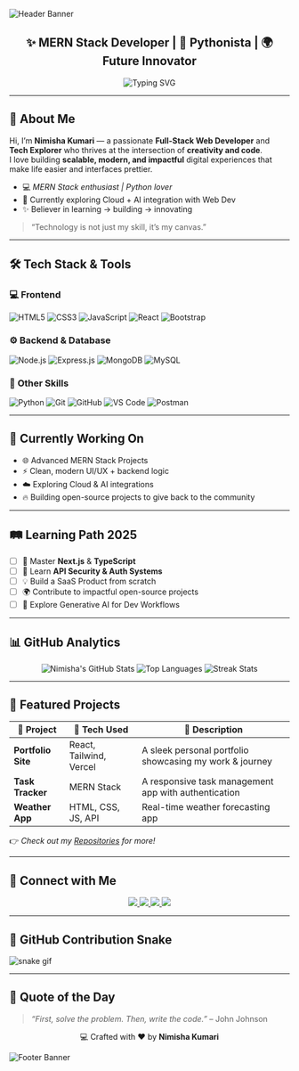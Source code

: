 <!-- Header Section -->
![Header Banner](https://capsule-render.vercel.app/api?type=waving&color=gradient&customColorList=2,5,30,50&height=220&section=header&text=Nimisha%20Kumari🚀&fontSize=60&fontAlignY=35&animation=twinkling&fontColor=ffffff)

<h2 align="center">✨ MERN Stack Developer | 🧠 Pythonista | 🌍 Future Innovator</h2>

<p align="center">
  <img src="https://readme-typing-svg.herokuapp.com?font=Fira+Code&pause=1000&center=true&width=500&lines=Hello+World!+I'm+Nimisha+👩‍💻;I+Build+Scalable+and+Interactive+Web+Apps+🌐;Clean+Code+%2B+Powerful+UI+%3D+🔥;Open-Source+%7C+Problem+Solver+%7C+Learner+🚀" alt="Typing SVG" />
</p>

---

## 🧭 About Me  

Hi, I’m **Nimisha Kumari** — a passionate **Full-Stack Web Developer** and **Tech Explorer** who thrives at the intersection of **creativity and code**.  
I love building **scalable, modern, and impactful** digital experiences that make life easier and interfaces prettier.  

- 💻 *MERN Stack enthusiast | Python lover*  
- 🚀 Currently exploring Cloud + AI integration with Web Dev  
- ✨ Believer in learning → building → innovating  

> “Technology is not just my skill, it’s my canvas.”

---

## 🛠️ Tech Stack & Tools  

### 💻 **Frontend**
![HTML5](https://img.shields.io/badge/HTML5-E34F26?style=for-the-badge&logo=html5&logoColor=white)
![CSS3](https://img.shields.io/badge/CSS3-1572B6?style=for-the-badge&logo=css3&logoColor=white)
![JavaScript](https://img.shields.io/badge/JavaScript-F7E01D?style=for-the-badge&logo=javascript&logoColor=black)
![React](https://img.shields.io/badge/React-61DAFB?style=for-the-badge&logo=react&logoColor=black)
![Bootstrap](https://img.shields.io/badge/Bootstrap-563D7C?style=for-the-badge&logo=bootstrap&logoColor=white)

### ⚙️ **Backend & Database**
![Node.js](https://img.shields.io/badge/Node.js-339933?style=for-the-badge&logo=nodedotjs&logoColor=white)
![Express.js](https://img.shields.io/badge/Express.js-000000?style=for-the-badge&logo=express&logoColor=white)
![MongoDB](https://img.shields.io/badge/MongoDB-4EA94B?style=for-the-badge&logo=mongodb&logoColor=white)
![MySQL](https://img.shields.io/badge/MySQL-00758F?style=for-the-badge&logo=mysql&logoColor=white)

### 🧠 **Other Skills**
![Python](https://img.shields.io/badge/Python-3776AB?style=for-the-badge&logo=python&logoColor=yellow)
![Git](https://img.shields.io/badge/Git-F05032?style=for-the-badge&logo=git&logoColor=white)
![GitHub](https://img.shields.io/badge/GitHub-181717?style=for-the-badge&logo=github&logoColor=white)
![VS Code](https://img.shields.io/badge/VS%20Code-007ACC?style=for-the-badge&logo=visualstudiocode&logoColor=white)
![Postman](https://img.shields.io/badge/Postman-FF6C37?style=for-the-badge&logo=postman&logoColor=white)

---

## 🧠 Currently Working On  
- 🌐 Advanced MERN Stack Projects  
- ⚡ Clean, modern UI/UX + backend logic  
- ☁️ Exploring Cloud & AI integrations  
- 🔥 Building open-source projects to give back to the community

---

## 🛤️ Learning Path 2025  
- [ ] 🚀 Master **Next.js** & **TypeScript**  
- [ ] 📡 Learn **API Security & Auth Systems**  
- [ ] 💡 Build a SaaS Product from scratch  
- [ ] 🌍 Contribute to impactful open-source projects  
- [ ] 🧠 Explore Generative AI for Dev Workflows  

---

## 📊 GitHub Analytics  

<div align="center">

  <img src="https://github-readme-stats.vercel.app/api?username=Nimisha-15&show_icons=true&theme=radical&hide_border=true&count_private=true&include_all_commits=true" alt="Nimisha's GitHub Stats" />
  <img src="https://github-readme-stats.vercel.app/api/top-langs/?username=Nimisha-15&layout=compact&theme=radical&hide_border=true" alt="Top Languages" />
  <img src="https://github-readme-streak-stats.herokuapp.com/?user=Nimisha-15&theme=radical&hide_border=true" alt="Streak Stats" />

</div>

---

## 🌟 Featured Projects  

| 🧰 Project        | 🚀 Tech Used          | 📌 Description                                          |
|------------------|----------------------|--------------------------------------------------------|
| **Portfolio Site** | React, Tailwind, Vercel | A sleek personal portfolio showcasing my work & journey |
| **Task Tracker**   | MERN Stack              | A responsive task management app with authentication    |
| **Weather App**    | HTML, CSS, JS, API      | Real-time weather forecasting app                       |

👉 *Check out my [Repositories](https://github.com/Nimisha-15?tab=repositories) for more!*

---

## 🤝 Connect with Me  

<p align="center">
  <a href="https://www.linkedin.com/in/nimisha-15" target="_blank">
    <img src="https://img.shields.io/badge/LinkedIn-0A66C2?style=for-the-badge&logo=linkedin&logoColor=white"/>
  </a>
  <a href="mailto:nimisha.dev15@gmail.com" target="_blank">
    <img src="https://img.shields.io/badge/Gmail-D14836?style=for-the-badge&logo=gmail&logoColor=white"/>
  </a>
  <a href="https://twitter.com/nimisha_15" target="_blank">
    <img src="https://img.shields.io/badge/Twitter-1DA1F2?style=for-the-badge&logo=twitter&logoColor=white"/>
  </a>
  <a href="https://nimisha-15.github.io" target="_blank">
    <img src="https://img.shields.io/badge/Portfolio-000000?style=for-the-badge&logo=firefox&logoColor=white"/>
  </a>
</p>

---

## 🐍 GitHub Contribution Snake

![snake gif](https://raw.githubusercontent.com/Nimisha-15/Nimisha-15/output/github-contribution-grid-snake.svg)

---

## 🌻 Quote of the Day  

> *“First, solve the problem. Then, write the code.”* – John Johnson

<p align="center">💻 Crafted with ❤️ by <b>Nimisha Kumari</b></p>

![Footer Banner](https://capsule-render.vercel.app/api?type=waving&color=gradient&customColorList=2,5,30,50&height=120&section=footer)
